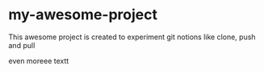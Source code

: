 # my-awesome-project


This awesome project is created to experiment git notions like clone, push and pull


even moreee textt
